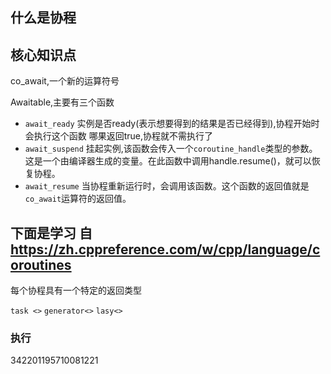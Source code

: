 ## 什么是协程

## 核心知识点

co_await,一个新的运算符号

Awaitable,主要有三个函数

- `await_ready`
   实例是否ready(表示想要得到的结果是否已经得到),协程开始时会执行这个函数
   哪果返回true,协程就不需执行了
- `await_suspend`
    挂起实例,该函数会传入一个`coroutine_handle`类型的参数。这是一个由编译器生成的变量。在此函数中调用handle.resume()，就可以恢复协程。
- `await_resume`
    当协程重新运行时，会调用该函数。这个函数的返回值就是`co_await`运算符的返回值。

## 下面是学习 自 https://zh.cppreference.com/w/cpp/language/coroutines


每个协程具有一个特定的返回类型

`task <>`
`generator<>`
`lasy<>`


### 执行

342201195710081221
